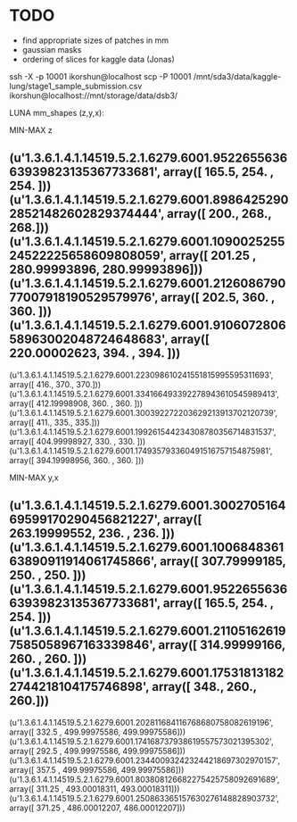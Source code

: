 # TODO

- find appropriate sizes of patches in mm
- gaussian masks
- ordering of slices for kaggle data (Jonas)


ssh -X -p 10001 ikorshun@localhost
scp -P 10001 /mnt/sda3/data/kaggle-lung/stage1_sample_submission.csv  ikorshun@localhost://mnt/storage/data/dsb3/


LUNA mm_shapes (z,y,x): 

MIN-MAX z

(u'1.3.6.1.4.1.14519.5.2.1.6279.6001.952265563663939823135367733681', array([ 165.5,  254. ,  254. ]))
(u'1.3.6.1.4.1.14519.5.2.1.6279.6001.898642529028521482602829374444', array([ 200.,  268.,  268.]))
(u'1.3.6.1.4.1.14519.5.2.1.6279.6001.109002525524522225658609808059', array([ 201.25      ,  280.99993896,  280.99993896]))
(u'1.3.6.1.4.1.14519.5.2.1.6279.6001.212608679077007918190529579976', array([ 202.5,  360. ,  360. ]))
(u'1.3.6.1.4.1.14519.5.2.1.6279.6001.910607280658963002048724648683', array([ 220.00002623,  394.        ,  394.        ]))
--------------------------
(u'1.3.6.1.4.1.14519.5.2.1.6279.6001.223098610241551815995595311693', array([ 416.,  370.,  370.]))
(u'1.3.6.1.4.1.14519.5.2.1.6279.6001.334166493392278943610545989413', array([ 412.19998908,  360.        ,  360.        ]))
(u'1.3.6.1.4.1.14519.5.2.1.6279.6001.300392272203629213913702120739', array([ 411.,  335.,  335.]))
(u'1.3.6.1.4.1.14519.5.2.1.6279.6001.199261544234308780356714831537', array([ 404.99998927,  330.        ,  330.        ]))
(u'1.3.6.1.4.1.14519.5.2.1.6279.6001.174935793360491516757154875981', array([ 394.19998956,  360.        ,  360.        ]))

MIN-MAX y,x

(u'1.3.6.1.4.1.14519.5.2.1.6279.6001.300270516469599170290456821227', array([ 263.19999552,  236.        ,  236.        ]))
(u'1.3.6.1.4.1.14519.5.2.1.6279.6001.100684836163890911914061745866', array([ 307.79999185,  250.        ,  250.        ]))
(u'1.3.6.1.4.1.14519.5.2.1.6279.6001.952265563663939823135367733681', array([ 165.5,  254. ,  254. ]))
(u'1.3.6.1.4.1.14519.5.2.1.6279.6001.211051626197585058967163339846', array([ 314.99999166,  260.        ,  260.        ]))
(u'1.3.6.1.4.1.14519.5.2.1.6279.6001.175318131822744218104175746898', array([ 348.,  260.,  260.]))
--------------------------
(u'1.3.6.1.4.1.14519.5.2.1.6279.6001.202811684116768680758082619196', array([ 332.5       ,  499.99975586,  499.99975586]))
(u'1.3.6.1.4.1.14519.5.2.1.6279.6001.174168737938619557573021395302', array([ 292.5       ,  499.99975586,  499.99975586]))
(u'1.3.6.1.4.1.14519.5.2.1.6279.6001.234400932423244218697302970157', array([ 357.5       ,  499.99975586,  499.99975586]))
(u'1.3.6.1.4.1.14519.5.2.1.6279.6001.803808126682275425758092691689', array([ 311.25      ,  493.00018311,  493.00018311]))
(u'1.3.6.1.4.1.14519.5.2.1.6279.6001.250863365157630276148828903732', array([ 371.25      ,  486.00012207,  486.00012207]))